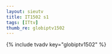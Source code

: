 ```yaml
--- 
layout: sieutv
title: IT1502 s1
tags: [ITtv]
thumb_re: globiptv1502
---
```

{% include tvadv key="globiptv1502" %} 
